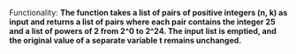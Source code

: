 Functionality: **The function takes a list of pairs of positive integers (n, k) as input and returns a list of pairs where each pair contains the integer 25 and a list of powers of 2 from 2^0 to 2^24. The input list is emptied, and the original value of a separate variable t remains unchanged.**